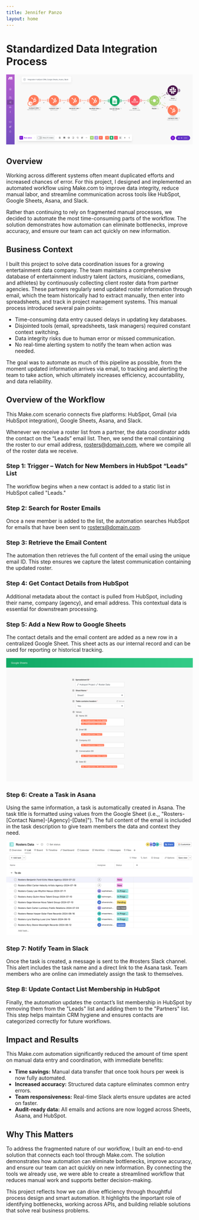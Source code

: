 ```yaml
---
title: Jennifer Panzo
layout: home
---
```


# Standardized Data Integration Process

![Data Integration in Make](images/make-hs-2.png)

## **Overview**

Working across different systems often meant duplicated efforts and increased chances of error. For this project, I designed and implemented an automated workflow using Make.com to improve data integrity, reduce manual labor, and streamline communication across tools like HubSpot, Google Sheets, Asana, and Slack.

Rather than continuing to rely on fragmented manual processes, we decided to automate the most time-consuming parts of the workflow. The solution demonstrates how automation can eliminate bottlenecks, improve accuracy, and ensure our team can act quickly on new information.

## **Business Context**

I built this project to solve data coordination issues for a growing entertainment data company. The team maintains a comprehensive database of entertainment industry talent (actors, musicians, comedians, and athletes) by continuously collecting client roster data from partner agencies. These partners regularly send updated roster information through email, which the team historically had to extract manually, then enter into spreadsheets, and track in project management systems.
This manual process introduced several pain points:

* Time-consuming data entry caused delays in updating key databases.
* Disjointed tools (email, spreadsheets, task managers) required constant context switching.
* Data integrity risks due to human error or missed communication.
* No real-time alerting system to notify the team when action was needed.

The goal was to automate as much of this pipeline as possible, from the moment updated information arrives via email, to tracking and alerting the team to take action, which ultimately increases efficiency, accountability, and data reliability.

## **Overview of the Workflow**

This Make.com scenario connects five platforms: HubSpot, Gmail (via HubSpot integration), Google Sheets, Asana, and Slack. 

Whenever we receive a roster list from a partner, the data coordinator adds the contact on the “Leads” email list. Then, we send the email containing the roster to our email address, rosters@domain.com, where we compile all of the roster data we receive.


### Step 1: Trigger – Watch for New Members in HubSpot “Leads” List

The workflow begins when a new contact is added to a static list in HubSpot called "Leads."


### Step 2: Search for Roster Emails

Once a new member is added to the list, the automation searches HubSpot for emails that have been sent to rosters@domain.com.


### Step 3: Retrieve the Email Content

The automation then retrieves the full content of the email using the unique email ID. This step ensures we capture the latest communication containing the updated roster.


### Step 4: Get Contact Details from HubSpot

Additional metadata about the contact is pulled from HubSpot, including their name, company (agency), and email address. This contextual data is essential for downstream processing.


### Step 5: Add a New Row to Google Sheets

The contact details and the email content are added as a new row in a centralized Google Sheet. This sheet acts as our internal record and can be used for reporting or historical tracking.

![Add Row to Google Sheets](images/google-sheets.png)

### Step 6: Create a Task in Asana

Using the same information, a task is automatically created in Asana. The task title is formatted using values from the Google Sheet (i.e.,, "Rosters-[Contact Name]-[Agency]-[Date]"). The full content of the email is included in the task description to give team members the data and context they need.

![Create Asana Task](images/asana.png)

### Step 7: Notify Team in Slack

Once the task is created, a message is sent to the #rosters Slack channel. This alert includes the task name and a direct link to the Asana task. Team members who are online can immediately assign the task to themselves.


### Step 8: Update Contact List Membership in HubSpot

Finally, the automation updates the contact’s list membership in HubSpot by removing them from the "Leads" list and adding them to the "Partners" list. This step helps maintain CRM hygiene and ensures contacts are categorized correctly for future workflows.


## **Impact and Results**
This Make.com automation significantly reduced the amount of time spent on manual data entry and coordination, with immediate benefits:

* **Time savings:** Manual data transfer that once took hours per week is now fully automated.
* **Increased accuracy:** Structured data capture eliminates common entry errors.
* **Team responsiveness:** Real-time Slack alerts ensure updates are acted on faster.
* **Audit-ready data:** All emails and actions are now logged across Sheets, Asana, and HubSpot.

## **Why This Matters**

To address the fragmented nature of our workflow, I built an end-to-end solution that connects each tool through Make.com. The solution demonstrates how automation can eliminate bottlenecks, improve accuracy, and ensure our team can act quickly on new information. By connecting the tools we already use, we were able to create a streamlined workflow that reduces manual work and supports better decision-making.

This project reflects how we can drive efficiency through thoughtful process design and smart automation. It highlights the important role of identifying bottlenecks, working across APIs, and building reliable solutions that solve real business problems.

